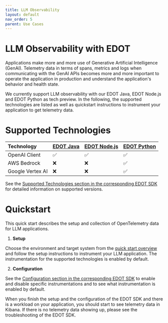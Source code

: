 ```yaml
---
title: LLM Observability
layout: default
nav_order: 5
parent: Use Cases
---
```

# LLM Observability with EDOT

Applications make more and more use of Generative Artificial Intelligence (GenAI). Telemetry data in terms of spans, metrics and logs when communicating with the GenAI APIs becomes more and more important to operate the application in production and understand the application's behavior and health state.

We currently support LLM observability with our EDOT Java, EDOT Node.js and EDOT Python as tech preview. In the following, the supported technologies are listed as well as quickstart instructions to instrument your application to get telemetry data.

# Supported Technologies

| Technology | [EDOT Java](../../edot-sdks/java/supported-technologies.html#llm-instrumentations) | [EDOT Node.js](../../edot-sdks/nodejs/supported-technologies.html#llm-instrumentations) | [EDOT Python](../../edot-sdks/python/supported-technologies.html#llm-instrumentations) |
|:-----------|:----------|:-------------|:------------|
| OpenAI Client | ✅ | ✅ | ✅ |
| AWS Bedrock | ❌ | ❌ | ✅ |
| Google Vertex AI | ❌ | ❌ | ✅ |

See the [Supported Technologies section in the corresponding EDOT SDK](../../edot-sdks/index) for detailed information on supported versions.

# Quickstart

This quick start describes the setup and collection of OpenTelemetry data for LLM applications.

1. **Setup**

Choose the environment and target system from the [quick start overview](../../quickstart/index) and follow the setup instructions to instrument your LLM application. The instrumentation for the supported technologies is enabled by default.

2. **Configuration**

See the [Configuration section in the corresponding EDOT SDK](../../edot-sdks/index) to enable and disable specific instrumentations and to see what instrumentation is enabled by default.

When you finish the setup and the configuration of the EDOT SDK and there is a workload on your application, you should start to see telemetry data in Kibana. If there is no telemetry data showing up, please see the troubleshooting of the EDOT SDK.
